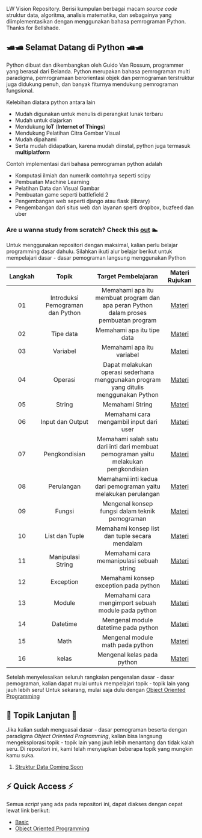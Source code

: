 LW Vision Repository. Berisi kumpulan berbagai macam _source code_ struktur data, algoritma, analisis matematika, dan sebagainya yang diimplementasikan dengan menggunakan bahasa pemrograman Python. Thanks for Bellshade.

## 🛥🛥 Selamat Datang di Python 🛥🛥

Python dibuat dan dikembangkan oleh Guido Van Rossum, programmer yang berasal dari Belanda. Python merupakan bahasa pemrograman multi paradigma, pemrogramaan berorientasi objek dan permograman terstruktur juga didukung penuh, dan banyak fiturnya mendukung pemrograman fungsional.

Kelebihan diatara python antara lain

- Mudah digunakan untuk menulis di perangkat lunak terbaru
- Mudah untuk diajarkan
- Mendukung **IoT** (**Internet of Things**)
- Mendukung Pelatihan Citra Gambar Visual
- Mudah dipahami
- Serta mudah didapatkan, karena mudah diinstal, python juga termasuk **multiplatform**

Contoh implementasi dari bahasa pemrograman python adalah

- Komputasi ilmiah dan numerik contohnya seperti scipy
- Pembuatan Machine Learning
- Pelatihan Data dan Visual Gambar
- Pembuatan game seperti battlefield 2
- Pengembangan web seperti django atau flask (library)
- Pengembangan dari situs web dan layanan sperti dropbox, buzfeed dan uber

### Are u wanna study from scratch? Check this [out](Basic) 🏊

Untuk menggunakan repositori dengan maksimal, kalian perlu belajar programming dasar dahulu. Silahkan ikuti alur belajar berikut untuk mempelajari dasar - dasar pemograman langsung menggunakan Python

| Langkah |              Topik               |                                  Target Pembelajaran                                  |            Materi Rujukan             |
| :-----: | :------------------------------: | :-----------------------------------------------------------------------------------: | :-----------------------------------: |
|   01    | Introduksi Pemograman dan Python | Memahami apa itu membuat program dan apa peran Python dalam proses pembuatan program  |    [Materi](Basic/01_introduction)    |
|   02    |            Tipe data             |                              Memahami apa itu tipe data                               |     [Materi](Basic/02_tipe_data)      |
|   03    |             Variabel             |                               Memahami apa itu variabel                               |      [Materi](Basic/03_variable)      |
|   04    |             Operasi              | Dapat melakukan operasi sederhana menggunakan program yang ditulis menggunakan Python |      [Materi](Basic/04_operator)      |
|   05    |              String              |                                    Memahami String                                    |       [Materi](Basic/05_string)       |
|   06    |         Input dan Output         |                        Memahami cara mengambil input dari user                        |    [Materi](Basic/06_input_output)    |
|   07    |          Pengkondisian           |  Memahami salah satu dari inti dari membuat pemograman yaitu melakukan pengkondisian  | [Materi](Basic/07_logika_percabangan) |
|   08    |            Perulangan            |            Memahami inti kedua dari pemograman yaitu melakukan perulangan             |     [Materi](Basic/08_perulangan)     |
|   09    |              Fungsi              |                    Mengenal konsep fungsi dalam teknik pemograman                     |       [Materi](Basic/09_fungsi)       |
|   10    |          List dan Tuple          |                    Memahami konsep list dan tuple secara mendalam                     |     [Materi](Basic/10_list_tuple)     |
|   11    |        Manipulasi String         |                       Memahami cara memanipulasi sebuah string                        | [Materi](Basic/11_manipulasi_string)  |
|   12    |            Exception             |                         Memahami konsep exception pada python                         |     [Materi](Basic/12_exception)      |
|   13    |              Module              |                  Memahami cara mengimport sebuah module pada python                   |       [Materi](Basic/13_module)       |
|   14    |             Datetime             |                         Mengenal module datetime pada python                          |  [Materi](Basic/14_python_datetime)   |
|   15    |               Math               |                           Mengenal module math pada python                            |    [Materi](Basic/15_python_math)     |
|   16    |              kelas               |                              Mengenal kelas pada python                               |       [Materi](Basic/16_class)        |

Setelah menyelesaikan seluruh rangkaian pengenalan dasar - dasar pemograman, kalian dapat mulai untuk mempelajari topik - topik lain yang jauh lebih seru!
Untuk sekarang, mulai saja dulu dengan [Object Oriented Programming](object_oriented)

## 🔮 Topik Lanjutan 🔮

Jika kalian sudah menguasai dasar - dasar pemograman beserta dengan paradigma _Object Oriented Programming_, kalian bisa langsung mengeksplorasi topik - topik lain yang jauh lebih menantang dan tidak kalah seru. Di repositori ini, kami telah menyiapkan beberapa topik yang mungkin kamu suka.

1.  [Struktur Data Coming Soon](/struktur_data)

## ⚡ Quick Access ⚡

Semua _script_ yang ada pada repositori ini, dapat diakses dengan cepat lewat link berikut:

- [Basic](Basic/README.md)
- [Object Oriented Programming](/object_oriented)
